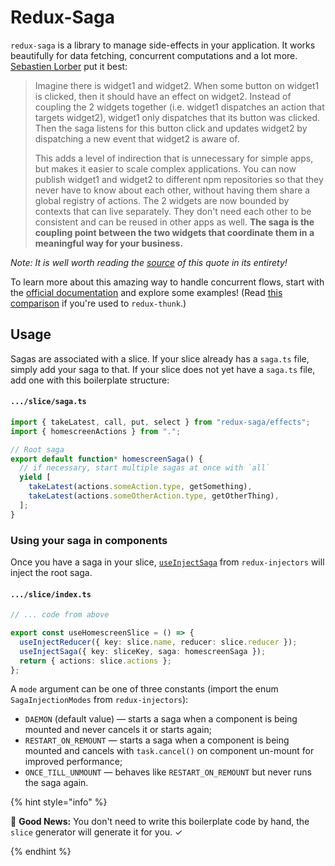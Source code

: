 # Redux-Saga

`redux-saga` is a library to manage side-effects in your application. It works beautifully for data fetching, concurrent computations and a lot more. [Sebastien Lorber](https://twitter.com/sebastienlorber) put it best:

> Imagine there is widget1 and widget2. When some button on widget1 is clicked, then it should have an effect on widget2. Instead of coupling the 2 widgets together (i.e. widget1 dispatches an action that targets widget2), widget1 only dispatches that its button was clicked. Then the saga listens for this button click and updates widget2 by dispatching a new event that widget2 is aware of.
>
> This adds a level of indirection that is unnecessary for simple apps, but makes it easier to scale complex applications. You can now publish widget1 and widget2 to different npm repositories so that they never have to know about each other, without having them share a global registry of actions. The 2 widgets are now bounded by contexts that can live separately. They don't need each other to be consistent and can be reused in other apps as well. **The saga is the coupling point between the two widgets that coordinate them in a meaningful way for your business.**

_Note: It is well worth reading the [source](https://stackoverflow.com/questions/34570758/why-do-we-need-middleware-for-async-flow-in-redux/34623840#34623840) of this quote in its entirety!_

To learn more about this amazing way to handle concurrent flows, start with the [official documentation](https://redux-saga.github.io/redux-saga) and explore some examples! (Read [this comparison](https://stackoverflow.com/questions/34930735/pros-cons-of-using-redux-saga-with-es6-generators-vs-redux-thunk-with-es7-async/34933395) if you're used to `redux-thunk`.)

## Usage

Sagas are associated with a slice. If your slice already has a `saga.ts` file, simply add your saga to that. If your slice does not yet have a `saga.ts` file, add one with this boilerplate structure:

#### `.../slice/saga.ts`

```ts
import { takeLatest, call, put, select } from "redux-saga/effects";
import { homescreenActions } from ".";

// Root saga
export default function* homescreenSaga() {
  // if necessary, start multiple sagas at once with `all`
  yield [
    takeLatest(actions.someAction.type, getSomething),
    takeLatest(actions.someOtherAction.type, getOtherThing),
  ];
}
```

### Using your saga in components

Once you have a saga in your slice, [`useInjectSaga`](https://github.com/react-boilerplate/redux-injectors/blob/master/docs/api.md#useinjectsaga) from `redux-injectors` will inject the root saga.

#### `.../slice/index.ts`

```ts
// ... code from above

export const useHomescreenSlice = () => {
  useInjectReducer({ key: slice.name, reducer: slice.reducer });
  useInjectSaga({ key: sliceKey, saga: homescreenSaga });
  return { actions: slice.actions };
};
```

A `mode` argument can be one of three constants (import the enum `SagaInjectionModes` from `redux-injectors`):

- `DAEMON` (default value) — starts a saga when a component is being mounted and never cancels it or starts again;
- `RESTART_ON_REMOUNT` — starts a saga when a component is being mounted
  and cancels with `task.cancel()` on component un-mount for improved performance;
- `ONCE_TILL_UNMOUNT` — behaves like `RESTART_ON_REMOUNT` but never runs the saga again.

{% hint style="info" %}

🎉 **Good News:** You don't need to write this boilerplate code by hand, the `slice` generator will generate it for you. ✓

{% endhint %}
